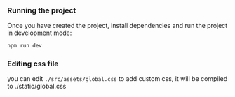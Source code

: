 ### Running the project

Once you have created the project, install dependencies and run the project in development mode:

```bash
npm run dev
```

### Editing css file

you can edit `./src/assets/global.css` to add custom css, it will be compiled to ./static/global.css